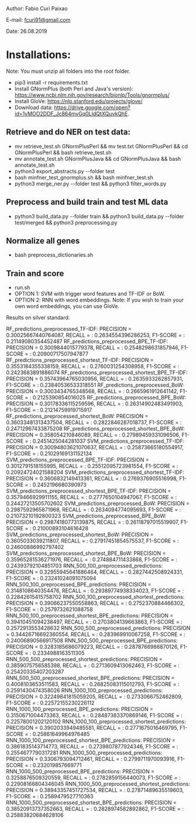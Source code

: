 Author: Fabio Curi Paixao 

E-mail: fcuri91@gmail.com

Date: 26.08.2019

# Installations:

Note: You must unzip all folders into the root folder.

* pip3 install -r requirements.txt
* Install GNormPlus (both Perl and Java's version): https://www.ncbi.nlm.nih.gov/research/bionlp/Tools/gnormplus/
* Install GloVe: https://nlp.stanford.edu/projects/glove/
* Download data: https://drive.google.com/open?id=1yMOO2DDF_Jc864mvGq0LIdQtXQuvkQhE.

## Retrieve and do NER on test data:

   * mv retrieve_test.sh GNormPlusPerl && mv test.txt GNormPlusPerl && cd GNormPlusPerl && bash retrieve_test.sh
   * mv annotate_test.sh GNormPlusJava && cd GNormPlusJava && bash annotate_test.sh
   * python3 export_abstracts.py --folder test
   * bash minfner_test_gnormplus.sh && bash minfner_test.sh
   * python3 merge_ner.py --folder test && python3 filter_words.py

## Preprocess and build train and test ML data

   * python3 build_data.py --folder train && python3 build_data.py --folder test/merged && python3 preprocessing.py
   
## Normalize all genes

   * bash preprocess_dictionaries.sh
   
## Train and score

   * run.sh
   * OPTION 1: SVM with trigger word features and TF-IDF or BoW.
   * OPTION 2: RNN with word embeddings. Note: If you wish to train your own word embeddings, you can use GloVe.
   
Results on silver standard:

RF_predictions_preprocessed_TF-IDF: PRECISION = 0.30025667440764087, RECALL =  : 0.2634554396286253, F1-SCORE =  : 0.21149080354452487
RF_predictions_preprocessed_BPE_TF-IDF: PRECISION = 0.3009844015779378, RECALL =  : 0.2548298631857946, F1-SCORE =  : 0.20900717507947877
RF_predictions_preprocessed_shortest_TF-IDF: PRECISION = 0.3553184355338159, RECALL =  : 0.2760031254308958, F1-SCORE =  : 0.2423683891886074
RF_predictions_preprocessed_shortest_BPE_TF-IDF: PRECISION = 0.35743964765030956, RECALL =  : 0.2635933262857931, F1-SCORE =  : 0.23840536533318551
RF_predictions_preprocessed_BoW: PRECISION = 0.3003434765348568, RECALL =  : 0.2665961912641142, F1-SCORE =  : 0.2125390854016025
RF_predictions_preprocessed_BPE_BoW: PRECISION = 0.30178336115259596, RECALL =  : 0.26314902483491903, F1-SCORE =  : 0.21214759919715917
RF_predictions_preprocessed_shortest_BoW: PRECISION = 0.36033481313437504, RECALL =  : 0.2822846287018737, F1-SCORE =  : 0.24712967433875208
RF_predictions_preprocessed_shortest_BPE_BoW: PRECISION = 0.358054210846089, RECALL =  : 0.27989459331096506, F1-SCORE =  : 0.2451425044281037
SVM_predictions_preprocessed_TF-IDF: PRECISION = 0.30094803621070637, RECALL =  : 0.25873665180554917, F1-SCORE =  : 0.21029169131152134
SVM_predictions_preprocessed_BPE_TF-IDF: PRECISION = 0.3012791518155995, RECALL =  : 0.25512095723981554, F1-SCORE =  : 0.20924724021588204
SVM_predictions_preprocessed_shortest_TF-IDF: PRECISION = 0.3606832149413361, RECALL =  : 0.2769376905516998, F1-SCORE =  : 0.2452196680390973
SVM_predictions_preprocessed_shortest_BPE_TF-IDF: PRECISION = 0.3579466929911155, RECALL =  : 0.2777650104947067, F1-SCORE =  : 0.24427213505702602
SVM_predictions_preprocessed_BoW: PRECISION = 0.2987592965871968, RECALL =  : 0.2634094774095693, F1-SCORE =  : 0.21073210192800323
SVM_predictions_preprocessed_BPE_BoW: PRECISION = 0.29874180773139875, RECALL =  : 0.26118797015519907, F1-SCORE =  : 0.21000893104616428
SVM_predictions_preprocessed_shortest_BoW: PRECISION = 0.3605033039211807, RECALL =  : 0.27917451854575537, F1-SCORE =  : 0.24600886992797402
SVM_predictions_preprocessed_shortest_BPE_BoW: PRECISION = 0.35965281536271976, RECALL =  : 0.274884711433868, F1-SCORE =  : 0.24393792104851703
RNN_500_100_preprocessed_predictions: PRECISION = 0.32955945641886464, RECALL =  : 0.2827442508924331, F1-SCORE =  : 0.23241024091075094
RNN_500_100_preprocessed_BPE_predictions: PRECISION = 0.3148108640354476, RECALL =  : 0.29389774938334023, F1-SCORE =  : 0.22842615415758702
RNN_500_100_preprocessed_shortest_predictions: PRECISION = 0.39066237550558863, RECALL =  : 0.2752370884466302, F1-SCORE =  : 0.2579732621088758
RNN_500_100_preprocessed_shortest_BPE_predictions: PRECISION = 0.39410451094238497, RECALL =  : 0.2703804139663863, F1-SCORE =  : 0.2572913553428632
RNN_500_500_preprocessed_predictions: PRECISION = 0.34426716692360554, RECALL =  : 0.283969910067258, F1-SCORE =  : 0.24006890566917508
RNN_500_500_preprocessed_BPE_predictions: PRECISION = 0.3283185686079223, RECALL =  : 0.2878766986870126, F1-SCORE =  : 0.2334988163511305
RNN_500_500_preprocessed_shortest_predictions: PRECISION = 0.3859075756585398, RECALL =  : 0.2713609413062463, F1-SCORE =  : 0.25420335407203287
RNN_500_500_preprocessed_shortest_BPE_predictions: PRECISION = 0.4008103653511583, RECALL =  : 0.26825083115012793, F1-SCORE =  : 0.2591430474358026
RNN_1000_100_preprocessed_predictions: PRECISION = 0.32249841815059205, RECALL =  : 0.2733066752462809, F1-SCORE =  : 0.22572155230226112
RNN_1000_100_preprocessed_BPE_predictions: PRECISION = 0.3150671004473363, RECALL =  : 0.28487383370869146, F1-SCORE =  : 0.22578001202120102
RNN_1000_100_preprocessed_shortest_predictions: PRECISION = 0.3902033949485581, RECALL =  : 0.2771675016469795, F1-SCORE =  : 0.25861649964976485
RNN_1000_100_preprocessed_shortest_BPE_predictions: PRECISION = 0.3861835143714773, RECALL =  : 0.2739807877924346, F1-SCORE =  : 0.2554677790317281
RNN_1000_500_preprocessed_predictions: PRECISION = 0.3306793094712461, RECALL =  : 0.2799711970093916, F1-SCORE =  : 0.232019857669771
RNN_1000_500_preprocessed_BPE_predictions: PRECISION = 0.3258876509320559, RECALL =  : 0.2782859156440073, F1-SCORE =  : 0.22908166804346045
RNN_1000_500_preprocessed_shortest_predictions: PRECISION = 0.38943357451727534, RECALL =  : 0.27871489635519603, F1-SCORE =  : 0.2589479527710363
RNN_1000_500_preprocessed_shortest_BPE_predictions: PRECISION = 0.38520913737352663, RECALL =  : 0.2828974582892862, F1-SCORE =  : 0.25883820684628106

